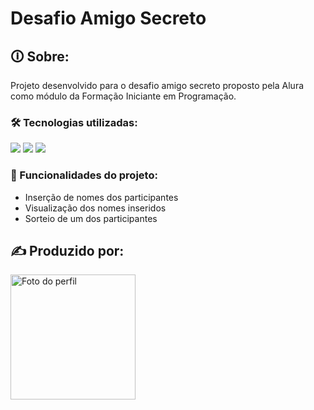 <h1>Desafio Amigo Secreto</h1>

<h2>🛈 Sobre:</h2>
<p>Projeto desenvolvido para o desafio amigo secreto proposto pela Alura como módulo da Formação Iniciante em Programação.</p>

<h3>🛠️ Tecnologias utilizadas:</h3>

<div>
  <img src="https://img.shields.io/badge/HTML-239120?style=for-the-badge&logo=html5&logoColor=white">
  <img src="https://img.shields.io/badge/CSS-239120?&style=for-the-badge&logo=css3&logoColor=white">
  <img src="https://img.shields.io/badge/JavaScript-F7DF1E?style=for-the-badge&logo=javascript&logoColor=black">
</div>

<h3>📌 Funcionalidades do projeto:</h3>
<ul>
  <li>Inserção de nomes dos participantes</li>
  <li>Visualização dos nomes inseridos</li>
  <li>Sorteio de um dos participantes</li>
</ul>

<h2>✍️ Produzido por:</h2>

<img src="https://gravatar.com/userimage/269181839/cc457e81e3d9510a0e70884285c6d18d.jpeg?size=256&cache=1754950482136" alt="Foto do perfil" width="200" height="200">
